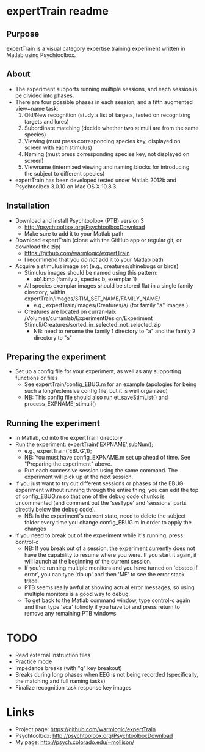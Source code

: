 expertTrain readme
===========

Purpose
----

expertTrain is a visual category expertise training experiment written in Matlab using Psychtoolbox.

About
----

- The experiment supports running multiple sessions, and each session is be divided into phases.
- There are four possible phases in each session, and a fifth augmented view+name task:
   1. Old/New recognition (study a list of targets, tested on recognizing targets and lures)
   1. Subordinate matching (decide whether two stimuli are from the same species)
   1. Viewing (must press corresponding species key, displayed on screen with each stimulus)
   1. Naming (must press corresponding species key, not displayed on screen)
   1. Viewname (intermixed viewing and naming blocks for introducing the subject to different species)
- expertTrain has been developed tested under Matlab 2012b and Psychtoolbox 3.0.10 on Mac OS X 10.8.3.

Installation
----

- Download and install Psychtoolbox (PTB) version 3
   - http://psychtoolbox.org/PsychtoolboxDownload
   - Make sure to add it to your Matlab path
- Download expertTrain (clone with the GitHub app or regular git, or download the zip)
   - https://github.com/warmlogic/expertTrain
   - I recommend that you *do not* add it to your Matlab path
- Acquire a stimulus image set (e.g., creatures/shinebugs or birds)
   - Stimulus images should be named using this pattern:
      - ab1.bmp (family a, species b, exemplar 1)
   - All species exemplar images should be stored flat in a single family directory, within expertTrain/images/STIM_SET_NAME/FAMILY_NAME/
      - e.g., expertTrain/images/Creatures/a/ (for family "a" images )
   - Creatures are located on curran-lab: /Volumes/curranlab/ExperimentDesign/Experiment Stimuli/Creatures/sorted_in_selected_not_selected.zip
      - NB: need to rename the family 1 directory to "a" and the family 2 directory to "s"

Preparing the experiment
----

- Set up a config file for your experiment, as well as any supporting functions or files
   - See expertTrain/config_EBUG.m for an example (apologies for being such a long/extensive config file, but it is well organized)
   - NB: This config file should also run et_saveStimList() and process_EXPNAME_stimuli()

Running the experiment
----

- In Matlab, cd into the expertTrain directory
- Run the experiment: expertTrain('EXPNAME',subNum);
   - e.g., expertTrain('EBUG',1);
   - NB: You must have config_EXPNAME.m set up ahead of time. See "Preparing the experiment" above.
   - Run each successive session using the same command. The experiment will pick up at the next session.
- If you just want to try out different sessions or phases of the EBUG experiment without running through the entire thing, you can edit the top of config_EBUG.m so that one of the debug code chunks is uncommented (and comment out the 'sesType' and 'sessions' parts directly below the debug code).
   - NB: In the experiment's current state, need to delete the subject folder every time you change config_EBUG.m in order to apply the changes
- If you need to break out of the experiment while it's running, press control-c
   - NB: If you break out of a session, the experiment currently does not have the capability to resume where you were. If you start it again, it will launch at the beginning of the current session.
   - If you're running multiple monitors and you have turned on 'dbstop if error', you can type 'db up' and then 'ME' to see the error stack trace.
   - PTB seems really awful at showing actual error messages, so using multiple monitors is a good way to debug.
   - To get back to the Matlab command window, type control-c again and then type 'sca' (blindly if you have to) and press return to remove any remaining PTB windows.

TODO
====

- Read external instruction files
- Practice mode
- Impedance breaks (with "g" key breakout)
- Breaks during long phases when EEG is not being recorded (specifically, the matching and full naming tasks)
- Finalize recognition task response key images

Links
====

- Project page: https://github.com/warmlogic/expertTrain
- Psychtoolbox: http://psychtoolbox.org/PsychtoolboxDownload
- My page: http://psych.colorado.edu/~mollison/
